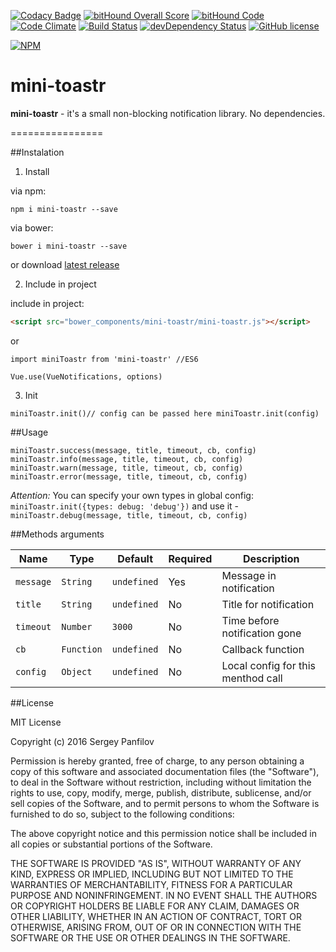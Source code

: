 [![Codacy Badge](https://api.codacy.com/project/badge/grade/874e7dce623149e18807bdc0a02671c2)](https://www.codacy.com/app/se-panfilov/mini-toastr)
[![bitHound Overall Score](https://www.bithound.io/github/se-panfilov/mini-toastr/badges/score.svg)](https://www.bithound.io/github/se-panfilov/mini-toastr) [![bitHound Code](https://www.bithound.io/github/se-panfilov/mini-toastr/badges/code.svg)](https://www.bithound.io/github/se-panfilov/mini-toastr)
[![Code Climate](https://codeclimate.com/github/se-panfilov/mini-toastr/badges/gpa.svg)](https://codeclimate.com/github/se-panfilov/mini-toastr)
[![Build Status](https://travis-ci.org/se-panfilov/mini-toastr.svg?branch=master)](https://travis-ci.org/se-panfilov/mini-toastr)
[![devDependency Status](https://david-dm.org/se-panfilov/mini-toastr/dev-status.svg)](https://david-dm.org/se-panfilov/mini-toastr#info=devDependencies)
[![GitHub license](https://img.shields.io/github/license/mashape/apistatus.svg)](https://github.com/se-panfilov/mini-toastr/blob/master/LICENSE)

[![NPM](https://nodei.co/npm/mini-toastr.png?downloads=true&downloadRank=true&stars=true)](https://nodei.co/npm/mini-toastr/)

# mini-toastr

**mini-toastr** - it's a small non-blocking notification library. No dependencies.

================

##Instalation

1. Install

via npm:

```shell
npm i mini-toastr --save
```

via bower:

```shell
bower i mini-toastr --save
```
or download [latest release][1]

2. Include in project

include in project:

```HTML
<script src="bower_components/mini-toastr/mini-toastr.js"></script>
```

or

```JS
import miniToastr from 'mini-toastr' //ES6
```

```JS
Vue.use(VueNotifications, options)
```

3. Init

```JS
miniToastr.init()// config can be passed here miniToastr.init(config)
```

##Usage

```JS
miniToastr.success(message, title, timeout, cb, config)
miniToastr.info(message, title, timeout, cb, config)
miniToastr.warn(message, title, timeout, cb, config)
miniToastr.error(message, title, timeout, cb, config)
```

*Attention:* You can specify your own types in global config: `miniToastr.init({types: debug: 'debug'})` and use it - `miniToastr.debug(message, title, timeout, cb, config)`

##Methods arguments

| Name | Type | Default | Required | Description | 
|---|---|---|---|---|
| `message` | `String` | `undefined` | Yes | Message in notification |
| `title` | `String` | `undefined` | No | Title for notification |
| `timeout` | `Number` | `3000` | No | Time before notification gone |
| `cb` | `Function` | `undefined` | No | Callback function |
| `config` | `Object` | `undefined` | No | Local config for this menthod call |

##License

MIT License

Copyright (c) 2016 Sergey Panfilov

Permission is hereby granted, free of charge, to any person obtaining a copy
of this software and associated documentation files (the "Software"), to deal
in the Software without restriction, including without limitation the rights
to use, copy, modify, merge, publish, distribute, sublicense, and/or sell
copies of the Software, and to permit persons to whom the Software is
furnished to do so, subject to the following conditions:

The above copyright notice and this permission notice shall be included in all
copies or substantial portions of the Software.

THE SOFTWARE IS PROVIDED "AS IS", WITHOUT WARRANTY OF ANY KIND, EXPRESS OR
IMPLIED, INCLUDING BUT NOT LIMITED TO THE WARRANTIES OF MERCHANTABILITY,
FITNESS FOR A PARTICULAR PURPOSE AND NONINFRINGEMENT. IN NO EVENT SHALL THE
AUTHORS OR COPYRIGHT HOLDERS BE LIABLE FOR ANY CLAIM, DAMAGES OR OTHER
LIABILITY, WHETHER IN AN ACTION OF CONTRACT, TORT OR OTHERWISE, ARISING FROM,
OUT OF OR IN CONNECTION WITH THE SOFTWARE OR THE USE OR OTHER DEALINGS IN THE
SOFTWARE.


[1]: https://github.com/se-panfilov/mini-toastr/releases
